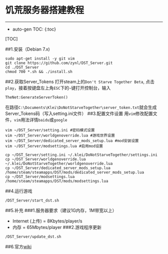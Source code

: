 # 饥荒服务器搭建教程
---

* auto-gen TOC:
{:toc}

[TOC]

##1.安装（Debian 7.x)
```
sudo apt-get install -y git vim
git clone https://github.com/zynl/DST_Server.git
cd ./DST_Server
chmod 700 *.sh && ./install.sh
```
##2.获取Server_Tokens
打开steam上的`Don't Starve Together Beta`, 点击`play`，接着按键盘左上角`ESC`下的`~`键打开控制台，输入
```
TheNet:GenerateServerToken()
```
在路径`C:\Documents\Klei\DoNotStarveTogether\server_token.txt`就会生成Server_Tokens码（写入setting.ini文件）
##3.配置文件设置
用`vim`修改配置文件，`vim`用法详情`baidu`或`google`
```
vim ~/DST_Server/setting.ini #密码模式设置
vim ~/DST_Server/worldgenoverride.lua #游戏世界设置
vim ~/DST_Server/dedicated_server_mods_setup.lua #mod安装设置
vim ~/DST_Server/modsettings.lua #启用mod设置
```
```
cp ~/DST_Server/setting.ini ~/.klei/DoNotStarveTogether/settings.ini
cp ~/DST_Server/worldgenoverride.lua ~/.klei/DoNotStarveTogether/worldgenoverride.lua
cp ~/DST_Server/dedicated_server_mods_setup.lua /home/steam/steamapps/DST/mods/dedicated_server_mods_setup.lua
cp ~/DST_Server/modsettings.lua /home/steam/steamapps/DST/mods/modsettings.lua
```
##4.运行游戏
```
/DST_Server/start_dst.sh
```

##5.补充
###1.服务器要求（建议1G内存，1M带宽以上）
- Internet (上传) = 8Kbytes/player/s
- 内存 = 65Mbytes/player
###2.游戏程序更新
```
/DST_Server/update_dst.sh
```
##6.官方[wiki](http://dont-starve-game.wikia.com/wiki/Guides/Don%E2%80%99t_Starve_Together_Dedicated_Servers)
